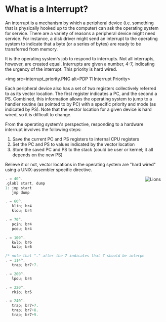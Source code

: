 <h1> What is a Interrupt? </h1>

An interrupt is a mechanism by which a peripheral device (i.e. something that is physically hooked up to the computer)
can ask the operating system for service. There are a variety of reasons a peripheral device might need service. For instance,
a disk driver might send an interrupt to the operating system to indicate that a byte (or a series of bytes) are ready
to be transferred from memory.

It is the operating system's job to respond to interrupts. Not all interrupts, however, are created equal. Interrupts
are given a number, 4-7, indicating the urgency of the interrupt. This priority is hard wired. 

<img src=interrupt_priority.PNG alt=PDP 11 Interrupt Priority>

Each peripheral device also has a set of two registers collectively referred to as its vector location. The first
register indicates a PC, and the second a PS. Combined, this information allows the operating system to jump 
to a handler routine (as pointed to by PC) with a specific priority and mode (as indicated by PS). Note that
the vector location for a given device is hard wired, so it is difficult to change.

From the operating system's perspective, responding to a hardware interrupt involves the following steps:

1. Save the current PC and PS registers to internal CPU registers
2. Set the PC and PS to values indicated by the vector location
3. Store the saved PC and PS to the stack (could be user or kernel; it all depends on the new PS)

Believe it or not, vector locations in the operating system are "hard wired" using a UNIX-assembler specific
directive. 


<img align="right" src=vector_locs.PNG alt=Lions vector locations> 

```c
. = 40^.
.globl start, dump
1: jmp start
   jmp dump

. = 60^.
   klin; br4
   klou; br4

. = 70^.
   pcin; br4
   pcou; br4

. = 100^.
   kwlp; br6
   kwlp; br6

/* note that "." after the 7 indicates that 7 should be interperted as decimal */
. = 114^.
   trap; br7+7.

. = 200^.
   lpou; br4

. = 220^.
   rkio; br5

. = 240^.
   trap; br7+7.
   trap; br7+8.
   trap; br7+9.
```
